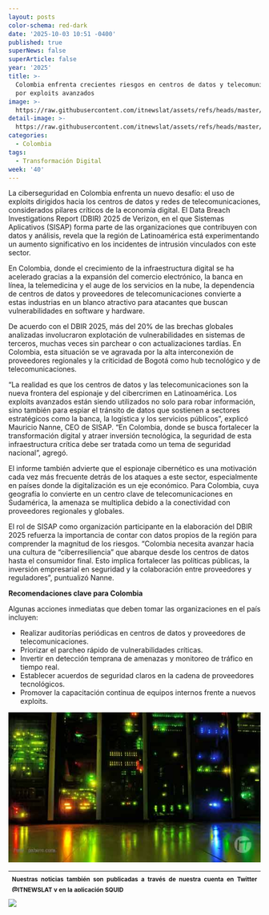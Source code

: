 ```yaml
---
layout: posts
color-schema: red-dark
date: '2025-10-03 10:51 -0400'
published: true
superNews: false
superArticle: false
year: '2025'
title: >-
  Colombia enfrenta crecientes riesgos en centros de datos y telecomunicaciones
  por exploits avanzados
image: >-
  https://raw.githubusercontent.com/itnewslat/assets/refs/heads/master/img/540x320/Centro-de-Datos-p.jpg
detail-image: >-
  https://raw.githubusercontent.com/itnewslat/assets/refs/heads/master/img/1024x680/Centro-de-Datos-g.jpg
categories:
  - Colombia
tags:
  - Transformación Digital
week: '40'
---
```

La ciberseguridad en Colombia enfrenta un nuevo desafío: el uso de exploits dirigidos hacia los centros de datos y redes de telecomunicaciones, considerados pilares críticos de la economía digital. El Data Breach Investigations Report (DBIR) 2025 de Verizon, en el que Sistemas Aplicativos (SISAP) forma parte de las organizaciones que contribuyen con datos y análisis, revela que la región de Latinoamérica está experimentando un aumento significativo en los incidentes de intrusión vinculados con este sector.

En Colombia, donde el crecimiento de la infraestructura digital se ha acelerado gracias a la expansión del comercio electrónico, la banca en línea, la telemedicina y el auge de los servicios en la nube, la dependencia de centros de datos y proveedores de telecomunicaciones convierte a estas industrias en un blanco atractivo para atacantes que buscan vulnerabilidades en software y hardware.

De acuerdo con el DBIR 2025, más del 20% de las brechas globales analizadas involucraron explotación de vulnerabilidades en sistemas de terceros, muchas veces sin parchear o con actualizaciones tardías. En Colombia, esta situación se ve agravada por la alta interconexión de proveedores regionales y la criticidad de Bogotá como hub tecnológico y de telecomunicaciones.

“La realidad es que los centros de datos y las telecomunicaciones son la nueva frontera del espionaje y del cibercrimen en Latinoamérica. Los exploits avanzados están siendo utilizados no solo para robar información, sino también para espiar el tránsito de datos que sostienen a sectores estratégicos como la banca, la logística y los servicios públicos”, explicó Mauricio Nanne, CEO de SISAP. “En Colombia, donde se busca fortalecer la transformación digital y atraer inversión tecnológica, la seguridad de esta infraestructura crítica debe ser tratada como un tema de seguridad nacional”, agregó.

El informe también advierte que el espionaje cibernético es una motivación cada vez más frecuente detrás de los ataques a este sector, especialmente en países donde la digitalización es un eje económico. Para Colombia, cuya geografía lo convierte en un centro clave de telecomunicaciones en Sudamérica, la amenaza se multiplica debido a la conectividad con proveedores regionales y globales.

El rol de SISAP como organización participante en la elaboración del DBIR 2025 refuerza la importancia de contar con datos propios de la región para comprender la magnitud de los riesgos. “Colombia necesita avanzar hacia una cultura de “ciberresiliencia” que abarque desde los centros de datos hasta el consumidor final. Esto implica fortalecer las políticas públicas, la inversión empresarial en seguridad y la colaboración entre proveedores y reguladores”, puntualizó Nanne.

**Recomendaciones clave para Colombia**

Algunas acciones inmediatas que deben tomar las organizaciones en el país incluyen:

- Realizar auditorías periódicas en centros de datos y proveedores de telecomunicaciones.
- Priorizar el parcheo rápido de vulnerabilidades críticas.
- Invertir en detección temprana de amenazas y monitoreo de tráfico en tiempo real.
- Establecer acuerdos de seguridad claros en la cadena de proveedores tecnológicos.
- Promover la capacitación continua de equipos internos frente a nuevos exploits.

![](https://raw.githubusercontent.com/itnewslat/assets/refs/heads/master/img/540x320/Centro-de-Datos-p.jpg)

<table style="height: 42px;" width="569">
<tbody>
<tr>
<td style="text-align: justify;"><sub><strong>Nuestras noticias también son publicadas a través de nuestra cuenta en Twitter <a href="https://twitter.com/itnewslat?lang=es">@ITNEWSLAT</a> y en la aplicación <a href="https://squidapp.co/en/">SQUID</a></strong></sub></td>
</tr>
</tbody>
</table>

<img src="https://tracker.metricool.com/c3po.jpg?hash=56f88a41e39ab42c063cc51676587a04"/>